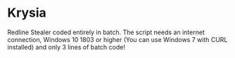 # Krysia
Redline Stealer coded entirely in batch.
The script needs an internet connection, Windows 10 1803 or higher (You can use Windows 7 with CURL installed) and only 3 lines of batch code!
